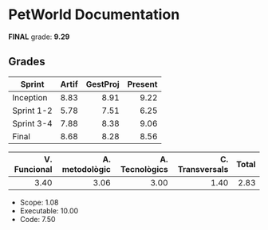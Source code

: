 # PetWorld Documentation

**FINAL** grade: **9.29**

## Grades

| Sprint     | Artif | GestProj | Present |
|------------|------:|---------:|--------:|
| Inception  |  8.83 |     8.91 |    9.22 |
| Sprint 1-2 |  5.78 |     7.51 |    6.25 |
| Sprint 3-4 |  7.88 |     8.38 |    9.06 |
| Final      |  8.68 |     8.28 |    8.56 |

| V. Funcional | A. metodològic | A. Tecnològics | C. Transversals | Total |
|-------------:|---------------:|---------------:|----------------:|------:|
|         3.40 |           3.06 |           3.00 |            1.40 |  2.83 |

- Scope: 1.08
- Executable: 10.00
- Code: 7.50

